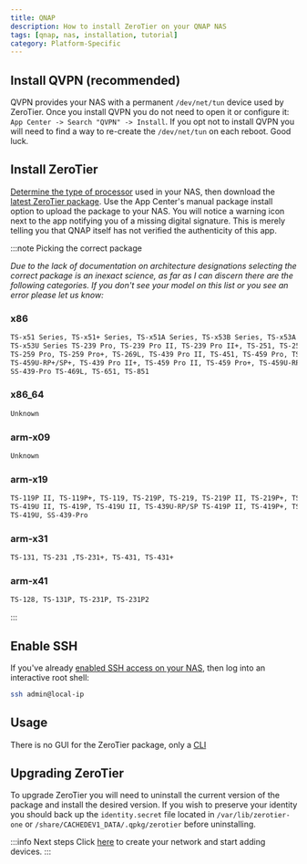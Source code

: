 ```yaml
---
title: QNAP
description: How to install ZeroTier on your QNAP NAS
tags: [qnap, nas, installation, tutorial]
category: Platform-Specific
---
```


## Install QVPN (recommended)

QVPN provides your NAS with a permanent `/dev/net/tun` device used by ZeroTier. Once you install QVPN you do not need to open it or configure it: `App Center -> Search "QVPN" -> Install`. If you opt not to install QVPN you will need to find a way to re-create the `/dev/net/tun` on each reboot. Good luck.

## Install ZeroTier

[Determine the type of processor](https://www.qnap.com/en-us/how-to/faq/article/how-can-i-determine-whether-my-nas-uses-an-arm-or-x86-processor) used in your NAS, then download the [latest ZeroTier package](http://download.zerotier.com/dist/qnap/). Use the App Center's manual package install option to upload the package to your NAS. You will notice a warning icon next to the app notifying you of a missing digital signature. This is merely telling you that QNAP itself has not verified the authenticity of this app.

:::note Picking the correct package

*Due to the lack of documentation on architecture designations selecting the correct package is an inexact science, as far as I can discern there are the following categories. If you don't see your model on this list or you see an error please let us know:*

### x86

```sh
TS-x51 Series, TS-x51+ Series, TS-x51A Series, TS-x53B Series, TS-x53A Series,
TS-x53U Series TS-239 Pro, TS-239 Pro II, TS-239 Pro II+, TS-251, TS-253A,
TS-259 Pro, TS-259 Pro+, TS-269L, TS-439 Pro II, TS-451, TS-459 Pro, TS-439 Pro,
TS-459U-RP+/SP+, TS-439 Pro II+, TS-459 Pro II, TS-459 Pro+, TS-459U-RP/SP,
SS-439-Pro TS-469L, TS-651, TS-851
```

### x86_64

```sh
Unknown
```

### arm-x09

```sh
Unknown
```

### arm-x19

```sh
TS-119P II, TS-119P+, TS-119, TS-219P, TS-219, TS-219P II, TS-219P+, TS-221,
TS-419U II, TS-419P, TS-419U II, TS-439U-RP/SP TS-419P II, TS-419P+, TS-419U+,
TS-419U, SS-439-Pro
```

### arm-x31

```sh
TS-131, TS-231 ,TS-231+, TS-431, TS-431+
```

### arm-x41

```sh
TS-128, TS-131P, TS-231P, TS-231P2
```

:::

## Enable SSH

If you've already [enabled SSH access on your NAS](https://www.qnap.com/en/how-to/knowledge-base/article/how-to-access-qnap-nas-by-ssh), then log into an interactive root shell:

```sh
ssh admin@local-ip
```

## Usage

There is no GUI for the ZeroTier package, only a [CLI](./cli.md)

## Upgrading ZeroTier

To upgrade ZeroTier you will need to uninstall the current version of the package and install the desired version. If you wish to preserve your identity you should back up the `identity.secret` file located in `/var/lib/zerotier-one` or `/share/CACHEDEV1_DATA/.qpkg/zerotier` before uninstalling.

:::info Next steps
Click [here](/start/) to create your network and start adding devices.
:::
